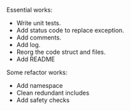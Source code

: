Essential works:
* Write unit tests.
* Add status code to replace exception.
* Add comments.
* Add log.
* Reorg the code struct and files.
* Add README


Some refactor works:
* Add namespace
* Clean redundant includes
* Add safety checks
